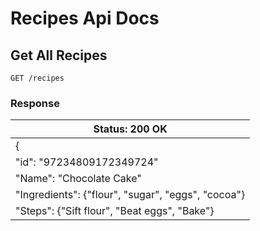 Recipes Api Docs
======

## Get All Recipes
```
GET /recipes
```

### Response
| Status: 200 OK                                      |
|-----------------------------------------------------|
|{                                                    |
|  "id": "97234809172349724"                          |
|  "Name": "Chocolate Cake"                           |
|  "Ingredients": {"flour", "sugar", "eggs", "cocoa"} |
|  "Steps": {"Sift flour", "Beat eggs", "Bake"}       |
